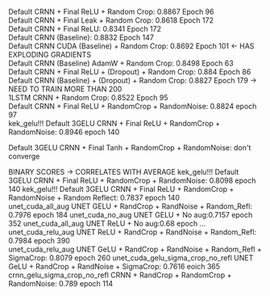 Default CRNN + Final ReLU + Random Crop: 0.8867 Epoch 96  
Default CRNN + Final Leak + Random Crop: 0.8618 Epoch 172  
Default CRNN + Final ReLU: 0.8341 Epoch 172  
Default CRNN (Baseline): 0.8832 Epoch 147  
Default CRNN CUDA (Baseline) + Random Crop: 0.8692 Epoch 101 <- HAS EXPLODING GRADIENTS  
Default CRNN (Baseline) AdamW + Random Crop: 0.8498 Epoch 63  
Default CRNN + Final ReLU + (Dropout) + Random Crop: 0.884 Epoch 86  
Default CRNN (Baseline) + (Dropout) + Random Crop: 0.8827 Epoch 179 -> NEED TO TRAIN MORE THAN 200  
1LSTM CRNN + Random Crop: 0.8522 Epoch 95  
Default CRNN + Final ReLU + RandomCrop + RandomNoise: 0.8824 epoch 97  
kek_gelu!!! Default 3GELU CRNN + Final ReLU + RandomCrop + RandomNoise: 0.8946 epoch 140  

Default 3GELU CRNN + Final Tanh + RandomCrop + RandomNoise: don't converge  

BINARY SCORES -> CORRELATES WITH AVERAGE
kek_gelu!!! Default 3GELU CRNN + Final ReLU + RandomCrop + RandomNoise: 0.8098 epoch 140
kek_gelu!!! Default 3GELU CRNN + Final ReLU + RandomCrop + RandomNoise + Random Reflect: 0.7837 epoch 140  
unet_cuda_all_aug UNET GELU + RandCrop + RandNoise + Random_Refl: 0.7976 epoch 184 
unet_cuda_no_aug UNET GELU + No aug:0.7157 epoch 352
unet_cuda_all_aug UNET ReLU + No aug:0.68 epoch ...  
unet_cuda_relu_aug UNET ReLU + RandCrop + RandNoise + Random_Refl: 0.7984 epoch 390  
unet_cuda_relu_aug UNET GeLU + RandCrop + RandNoise + Random_Refl + SigmaCrop: 0.8079 epoch 260 
unet_cuda_gelu_sigma_crop_no_refl UNET GeLU + RandCrop + RandNoise + SigmaCrop: 0.7616 eoich 365 
crnn_gelu_sigma_crop_no_refl CRNN + RandCrop + RandomCrop + RandomNoise: 0.789 epoch 114
